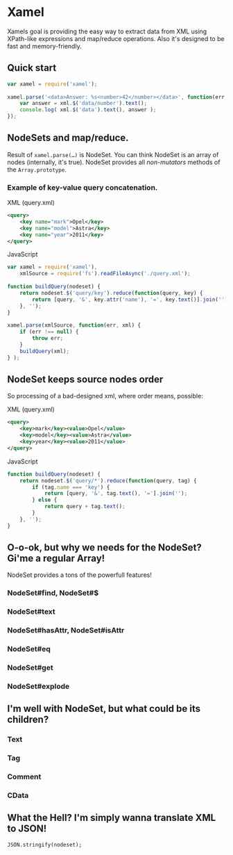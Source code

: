 # Xamel

Xamels goal is providing the easy way to extract data from XML using XPath-like expressions and map/reduce operations. Also it's designed to be fast and memory-friendly.

## Quick start

```javascript
var xamel = require('xamel');
    
xamel.parse('<data>Answer: %s<number>42</number></data>', function(err, xml) {
    var answer = xml.$('data/number').text();
    console.log( xml.$('data').text(), answer );
});
```

## NodeSets and map/reduce.

Result of `xamel.parse(…)` is NodeSet. You can think NodeSet is an array of nodes (internally, it's true). NodeSet provides all _non-mutators_ methods of the `Array.prototype`.

### Example of key-value query concatenation.

XML (query.xml)

```xml
<query>
    <key name="mark">Opel</key>
    <key name="model">Astra</key>
    <key name="year">2011</key>
</query>
```

JavaScript

```javascript
var xamel = require('xamel'),
    xmlSource = require('fs').readFileAsync('./query.xml');
    
function buildQuery(nodeset) {
    return nodeset.$('query/key').reduce(function(query, key) {
        return [query, '&', key.attr('name'), '=', key.text()].join('');
    }, '');
}
        
xamel.parse(xmlSource, function(err, xml) {
    if (err !== null) {
        throw err;
    }
    buildQuery(xml);
} );
```

## NodeSet keeps source nodes order

So processing of a bad-designed xml, where order means, possible:

XML (query.xml)

```xml
<query>
    <key>mark</key><value>Opel</value>
    <key>model</key><value>Astra</value>
    <key>year</key><value>2011</value>
</query>
```

JavaScript

```javascript
function buildQuery(nodeset) {
    return nodeset.$('query/*').reduce(function(query, tag) {
        if (tag.name === 'key') {
            return [query, '&', tag.text(), '='].join('');
        } else {
            return query + tag.text();
        }
    }, '');
}
```

## O-o-ok, but why we needs for the NodeSet? Gi'me a regular Array!

NodeSet provides a tons of the powerfull features!

### NodeSet#find, NodeSet#$

### NodeSet#text

### NodeSet#hasAttr, NodeSet#isAttr

### NodeSet#eq

### NodeSet#get

### NodeSet#explode

## I'm well with NodeSet, but what could be its children?

### Text

### Tag

### Comment

### CData

## What the Hell? I'm simply wanna translate XML to JSON!

	JSON.stringify(nodeset);
